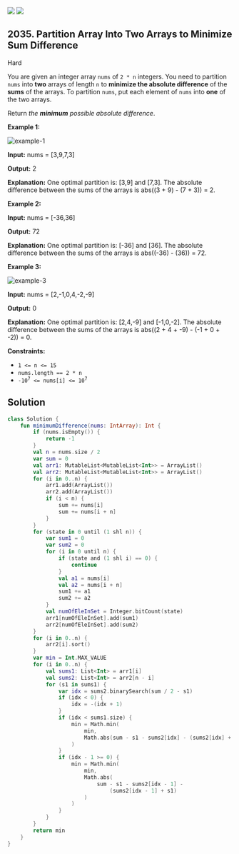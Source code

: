 [![](https://img.shields.io/github/stars/javadev/LeetCode-in-Kotlin?label=Stars&style=flat-square)](https://github.com/javadev/LeetCode-in-Kotlin)
[![](https://img.shields.io/github/forks/javadev/LeetCode-in-Kotlin?label=Fork%20me%20on%20GitHub%20&style=flat-square)](https://github.com/javadev/LeetCode-in-Kotlin/fork)

## 2035\. Partition Array Into Two Arrays to Minimize Sum Difference

Hard

You are given an integer array `nums` of `2 * n` integers. You need to partition `nums` into **two** arrays of length `n` to **minimize the absolute difference** of the **sums** of the arrays. To partition `nums`, put each element of `nums` into **one** of the two arrays.

Return _the **minimum** possible absolute difference_.

**Example 1:**

![example-1](https://assets.leetcode.com/uploads/2021/10/02/ex1.png)

**Input:** nums = [3,9,7,3]

**Output:** 2

**Explanation:** One optimal partition is: [3,9] and [7,3]. The absolute difference between the sums of the arrays is abs((3 + 9) - (7 + 3)) = 2.

**Example 2:**

**Input:** nums = [-36,36]

**Output:** 72

**Explanation:** One optimal partition is: [-36] and [36]. The absolute difference between the sums of the arrays is abs((-36) - (36)) = 72.

**Example 3:**

![example-3](https://assets.leetcode.com/uploads/2021/10/02/ex3.png)

**Input:** nums = [2,-1,0,4,-2,-9]

**Output:** 0

**Explanation:** One optimal partition is: [2,4,-9] and [-1,0,-2]. The absolute difference between the sums of the arrays is abs((2 + 4 + -9) - (-1 + 0 + -2)) = 0.

**Constraints:**

*   `1 <= n <= 15`
*   `nums.length == 2 * n`
*   <code>-10<sup>7</sup> <= nums[i] <= 10<sup>7</sup></code>

## Solution

```kotlin
class Solution {
    fun minimumDifference(nums: IntArray): Int {
        if (nums.isEmpty()) {
            return -1
        }
        val n = nums.size / 2
        var sum = 0
        val arr1: MutableList<MutableList<Int>> = ArrayList()
        val arr2: MutableList<MutableList<Int>> = ArrayList()
        for (i in 0..n) {
            arr1.add(ArrayList())
            arr2.add(ArrayList())
            if (i < n) {
                sum += nums[i]
                sum += nums[i + n]
            }
        }
        for (state in 0 until (1 shl n)) {
            var sum1 = 0
            var sum2 = 0
            for (i in 0 until n) {
                if (state and (1 shl i) == 0) {
                    continue
                }
                val a1 = nums[i]
                val a2 = nums[i + n]
                sum1 += a1
                sum2 += a2
            }
            val numOfEleInSet = Integer.bitCount(state)
            arr1[numOfEleInSet].add(sum1)
            arr2[numOfEleInSet].add(sum2)
        }
        for (i in 0..n) {
            arr2[i].sort()
        }
        var min = Int.MAX_VALUE
        for (i in 0..n) {
            val sums1: List<Int> = arr1[i]
            val sums2: List<Int> = arr2[n - i]
            for (s1 in sums1) {
                var idx = sums2.binarySearch(sum / 2 - s1)
                if (idx < 0) {
                    idx = -(idx + 1)
                }
                if (idx < sums1.size) {
                    min = Math.min(
                        min,
                        Math.abs(sum - s1 - sums2[idx] - (sums2[idx] + s1))
                    )
                }
                if (idx - 1 >= 0) {
                    min = Math.min(
                        min,
                        Math.abs(
                            sum - s1 - sums2[idx - 1] -
                                (sums2[idx - 1] + s1)
                        )
                    )
                }
            }
        }
        return min
    }
}
```